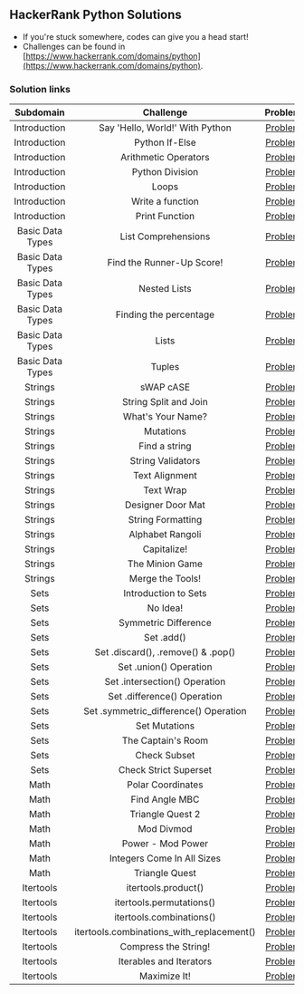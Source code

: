 ## HackerRank Python Solutions

- If you're stuck somewhere, codes can give you a head start!
- Challenges can be found in [https://www.hackerrank.com/domains/python](https://www.hackerrank.com/domains/python).


### Solution links

|         Subdomain         |                     Challenge                       |                                                  Problem                                                        | Difficulty |                                Solution                                |
|  :----------------------: | :-------------------------------------------------: | :-------------------------------------------------------------------------------------------------------------: | :--------: | :--------------------------------------------------------------------: |
|        Introduction       |           Say 'Hello, World!' With Python           |                     [Problem](https://www.hackerrank.com/challenges/py-hello-world/problem)                     |    Easy    | [Solution](Introduction/Say%20%22Hello%2CWorld!%22%20With%20Python.py) |
|        Introduction       |                  Python If-Else                     |                       [Problem](https://www.hackerrank.com/challenges/py-if-else/problem)                       |    Easy    |              [Solution](Introduction/Python%20If-Else.py)              |
|        Introduction       |                Arithmetic Operators                 |           [Problem](https://www.hackerrank.com/challenges/python-arithmetic-operators/problem)                  |    Easy    |           [Solution](Introduction/Arithmetic%20Operators.py)           |   
|        Introduction       |                  Python Division                    |                     [Problem](https://www.hackerrank.com/challenges/python-division/problem)                    |    Easy    |            [Solution](Introduction/Python%3A%20Division.py)            |   
|        Introduction       |                        Loops                        |                      [Problem](https://www.hackerrank.com/challenges/python-loops/problem)                      |    Easy    |                    [Solution](Introduction/Loops.py)                   |     
|        Introduction       |                  Write a function                   |                    [Problem](https://www.hackerrank.com/challenges/write-a-function/problem)                    |   Medium   |            [Solution](Introduction/Write%20a%20function.py)            |        
|        Introduction       |                   Print Function                    |                      [Problem](https://www.hackerrank.com/challenges/python-print/problem)                      |    Easy    |               [Solution](Introduction/Print%20Function.py)             |
|      Basic Data Types     |                 List Comprehensions                 |                 [Problem](https://www.hackerrank.com/challenges/list-comprehensions/problem)                    |    Easy    |        [Solution](Basic%20Data%20Types/List%20Comprehensions.py)       |
|      Basic Data Types     |              Find the Runner-Up Score!              |              [Problem](https://www.hackerrank.com/challenges/find-second-maximum-number-in-a-list/problem)   |    Easy    |   [Solution](Basic%20Data%20Types/Find%20the%20Runner-Up%20Score!.py)  |
|      Basic Data Types     |                    Nested Lists                     |                     [Problem](https://www.hackerrank.com/challenges/nested-list/problem)                        |    Easy    |           [Solution](Basic%20Data%20Types/Nested%20Lists.py)           |
|      Basic Data Types     |               Finding the percentage                |               [Problem](https://www.hackerrank.com/challenges/finding-the-percentage/problem)                   |    Easy    |     [Solution](Basic%20Data%20Types/Finding%20the%20percentage.py)     |
|      Basic Data Types     |                        Lists                        |                   [Problem](https://www.hackerrank.com/challenges/python-lists/problem)                         |    Easy    |                [Solution](Basic%20Data%20Types/Lists.py)               |
|      Basic Data Types     |                       Tuples                        |                  [Problem](https://www.hackerrank.com/challenges/python-tuples/problem)                         |    Easy    |               [Solution](Basic%20Data%20Types/Tuples.py)               |
|          Strings          |                      sWAP cASE                      |                        [Problem](https://www.hackerrank.com/challenges/swap-case/problem)                       |    Easy    |                   [Solution](Strings/sWAP%20cASE.py)                   |
|          Strings          |                String Split and Join                |           [Problem](https://www.hackerrank.com/challenges/python-string-split-and-join/problem)                 |    Easy    |           [Solution](Strings/String%20Split%20and%20Join.py)           |
|          Strings          |                  What's Your Name?                  |                   [Problem](https://www.hackerrank.com/challenges/whats-your-name/problem)                      |    Easy    |                 [Solution](What's%20Your%20Name%3F.py)                 |
|          Strings          |                      Mutations                      |                   [Problem](https://www.hackerrank.com/challenges/python-mutations/problem)                     |    Easy    |                    [Solution](Strings/Mutations.py)                    | 
|          Strings          |                    Find a string                    |                     [Problem](https://www.hackerrank.com/challenges/find-a-string/problem)                      |    Easy    |                [Solution](Strings/Find%20a%20string.py)                |
|          Strings          |                  String Validators                  |                   [Problem](https://www.hackerrank.com/challenges/string-validators/problem)                    |    Easy    |                [Solution](Strings/String%20Validators.py)              |
|          Strings          |                    Text Alignment                   |                     [Problem](https://www.hackerrank.com/challenges/text-alignment/problem)                     |    Easy    |                 [Solution](Strings/Text%20Alignment.py)                |  
|          Strings          |                      Text Wrap                      |                       [Problem](https://www.hackerrank.com/challenges/text-wrap/problem)                        |    Easy    |                   [Solution](Strings/Text%20Wrap.py)                   |
|          Strings          |                  Designer Door Mat                  |                   [Problem](https://www.hackerrank.com/challenges/designer-door-mat/problem)                    |    Easy    |              [Solution](Strings/Designer%20Door%20Mat.py)              |
|          Strings          |                  String Formatting                  |              [Problem](https://www.hackerrank.com/challenges/python-string-formatting/problem)                  |    Easy    |               [Solution](Strings/String%20Formatting.py)               | 
|          Strings          |                   Alphabet Rangoli                  |                    [Problem](https://www.hackerrank.com/challenges/alphabet-rangoli/problem)                    |    Easy    |               [Solution](Strings/Alphabet%20Rangoli.py)                |
|          Strings          |                     Capitalize!                     |                        [Problem](https://www.hackerrank.com/challenges/capitalize/problem)                      |    Easy    |                  [Solution](Strings/Capitalize!.py)                    |
|          Strings          |                   The Minion Game                   |                     [Problem](https://www.hackerrank.com/challenges/the-minion-game/problem)                    |   Medium   |             [Solution](Strings/The%20Minion%20Game.py)                 |
|          Strings          |                   Merge the Tools!                  |                     [Problem](https://www.hackerrank.com/challenges/merge-the-tools/problem)                    |   Medium   |              [Solution](Strings/Merge%20the%20Tools!.py)               |
|           Sets            |                 Introduction to Sets                |                [Problem](https://www.hackerrank.com/challenges/py-introduction-to-sets/problem)                 |    Easy    |             [Solution](Sets/Introduction%20to%20Sets.py)               |
|           Sets            |                       No Idea!                      |                      [Problem](https://www.hackerrank.com/challenges/py-introduction-to-sets/problem)   |   Medium   |                  [Solution](Sets/No%20Idea!%20.py)                     |
|           Sets            |                 Symmetric Difference                |                   [Problem](https://www.hackerrank.com/challenges/symmetric-difference/problem)                 |    Easy    |             [Solution](Sets/Symmetric%20Difference.py)                 |
|           Sets            |                      Set .add()                     |                       [Problem](https://www.hackerrank.com/challenges/py-set-add/problem)                       |    Easy    |                  [Solution](Sets/set.add().py)                         |
|           Sets            |            Set .discard(), .remove() & .pop()       |                       [Problem](https://www.hackerrank.com/challenges/py-set-discard-remove-pop/problem)        |    Easy    |   [Solution](Sets/Set%20.discard()%2C%20.remove()%20%26%20.pop().py)   |
|           Sets            |                 Set .union() Operation              |                      [Problem](https://www.hackerrank.com/challenges/py-set-union/problem)                      |    Easy    |             [Solution](Sets/Set%20.union()%20Operation.py)             |
|           Sets            |             Set .intersection() Operation           |          [Problem](https://www.hackerrank.com/challenges/py-set-intersection-operation/problem)                 |    Easy    |         [Solution](Sets/Set%20.intersection()%20Operation.py)          |
|           Sets            |              Set .difference() Operation            |           [Problem](https://www.hackerrank.com/challenges/py-set-difference-operation/problem)                  |    Easy    |          [Solution](Sets/Set%20.difference()%20Operation.py)           |
|           Sets            |          Set .symmetric_difference() Operation      |  [Problem](https://www.hackerrank.com/challenges/py-set-symmetric-difference-operation/problem)                 |    Easy    |     [Solution](Sets/Set%20.symmetric_difference()%20Operation.py)      |
|           Sets            |                    Set Mutations                    |                 [Problem](https://www.hackerrank.com/challenges/py-set-mutations/problem)                       |    Easy    |                  [Solution](Sets/Set%20Mutations.py)                   |
|           Sets            |                  The Captain's Room                 |                 [Problem](https://www.hackerrank.com/challenges/py-the-captains-room/problem)                   |    Easy    |               [Solution](Sets/The%20Captain's%20Room.py)               |
|           Sets            |                    Check Subset                     |                   [Problem](https://www.hackerrank.com/challenges/py-check-subset/problem)                      |    Easy    |                  [Solution](Sets/Check%20Subset.py)                    |
|           Sets            |                Check Strict Superset                |              [Problem](https://www.hackerrank.com/challenges/py-check-strict-superset/problem)                  |    Easy    |            [Solution](Sets/Check%20Strict%20Superset.py)               |
|           Math            |                   Polar Coordinates                 |                    [Problem](https://www.hackerrank.com/challenges/polar-coordinates/problem)                   |    Easy    |                [Solution](Math/Polar%20Coordinates.py)                 |
|           Math            |                    Find Angle MBC                   |                          [Problem](https://www.hackerrank.com/challenges/find-angle/problem)                    |   Medium   |                [Solution](Math/Find%20Angle%20MBC.py)                  |
|           Math            |                   Triangle Quest 2                  |                      [Problem](https://www.hackerrank.com/challenges/triangle-quest-2/problem)                  |   Medium   |                [Solution](Math/Triangle%20Quest%202.py)                |
|           Math            |                     Mod Divmod                      |                      [Problem](https://www.hackerrank.com/challenges/python-mod-divmod/problem)                 |    Easy    |                    [Solution](Math/Mod%20Divmod.py)                    |
|           Math            |                  Power - Mod Power                  |                 [Problem](https://www.hackerrank.com/challenges/python-power-mod-power/problem)                 |    Easy    |               [Solution](Math/Power%20-%20Mod%20Power.py)              |
|           Math            |             Integers Come In All Sizes              |       [Problem](https://www.hackerrank.com/challenges/python-integers-come-in-all-sizes/problem)  |    Easy    |         [Solution](Math/Integers%20Come%20In%20All%20Sizes.py)         |
|           Math            |                   Triangle Quest                    |                       [Problem](https://www.hackerrank.com/challenges/python-quest-1/problem)                   |   Medium   |                 [Solution](Math/Triangle%20Quest.py)                   |
|         Itertools         |                 itertools.product()                 |                      [Problem](https://www.hackerrank.com/challenges/itertools-product/problem)                 |    Easy    |              [Solution](Itertools/itertools.product().py)              |
|         Itertools         |                itertools.permutations()             |                 [Problem](https://www.hackerrank.com/challenges/itertools-permutations/problem)                 |    Easy    |            [Solution](/Itertools/itertools.permutations().py)          |
|         Itertools         |              itertools.combinations()               |                 [Problem](https://www.hackerrank.com/challenges/itertools-combinations/problem)                 |    Easy    |            [Solution](Itertools/itertools.combinations().py)            |
|         Itertools         |      itertools.combinations_with_replacement()      | [Problem](https://www.hackerrank.com/challenges/itertools-combinations-with-replacement/problem) |    Easy    |   [Solution](Itertools/itertools.combinations_with_replacement().py)    |
|         Itertools         |                 Compress the String!                |                    [Problem](https://www.hackerrank.com/challenges/compress-the-string/problem)                 |   Medium   |            [Solution](Itertools/Compress%20the%20String!%20.py)            |
|         Itertools         |                Iterables and Iterators              |                [Problem](https://www.hackerrank.com/challenges/iterables-and-iterators/problem)                 |   Medium   |          [Solution](Itertools/Iterables%20and%20Iterators.py)           |
|         Itertools         |                    Maximize It!                     |                            [Problem](https://www.hackerrank.com/challenges/maximize-it/problem)                 |    Hard    |                 [Solution](Itertools/Maximize%20It!.py)                 |
